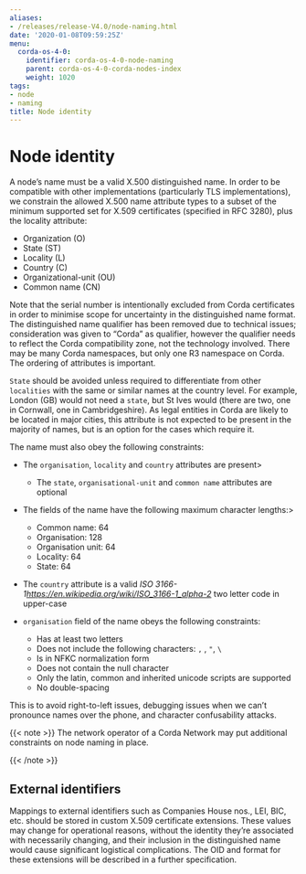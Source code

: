```yaml
---
aliases:
- /releases/release-V4.0/node-naming.html
date: '2020-01-08T09:59:25Z'
menu:
  corda-os-4-0:
    identifier: corda-os-4-0-node-naming
    parent: corda-os-4-0-corda-nodes-index
    weight: 1020
tags:
- node
- naming
title: Node identity
---
```




# Node identity

A node’s name must be a valid X.500 distinguished name. In order to be compatible with other implementations
(particularly TLS implementations), we constrain the allowed X.500 name attribute types to a subset of the minimum
supported set for X.509 certificates (specified in RFC 3280), plus the locality attribute:


* Organization (O)
* State (ST)
* Locality (L)
* Country (C)
* Organizational-unit (OU)
* Common name (CN)

Note that the serial number is intentionally excluded from Corda certificates in order to minimise scope for uncertainty in
the distinguished name format. The distinguished name qualifier has been removed due to technical issues; consideration was
given to “Corda” as qualifier, however the qualifier needs to reflect the Corda compatibility zone, not the technology involved.
There may be many Corda namespaces, but only one R3 namespace on Corda. The ordering of attributes is important.

`State` should be avoided unless required to differentiate from other `localities` with the same or similar names at the
country level. For example, London (GB) would not need a `state`, but St Ives would (there are two, one in Cornwall, one
in Cambridgeshire). As legal entities in Corda are likely to be located in major cities, this attribute is not expected to be
present in the majority of names, but is an option for the cases which require it.

The name must also obey the following constraints:


* The `organisation`, `locality` and `country` attributes are present> 

    * The `state`, `organisational-unit` and `common name` attributes are optional



* The fields of the name have the following maximum character lengths:> 

    * Common name: 64
    * Organisation: 128
    * Organisation unit: 64
    * Locality: 64
    * State: 64



* The `country` attribute is a valid *ISO 3166-1<https://en.wikipedia.org/wiki/ISO_3166-1_alpha-2>* two letter code in upper-case
* `organisation` field of the name obeys the following constraints:
    * Has at least two letters
    * Does not include the following characters: `,` , `"`, `\`
    * Is in NFKC normalization form
    * Does not contain the null character
    * Only the latin, common and inherited unicode scripts are supported
    * No double-spacing



This is to avoid right-to-left issues, debugging issues when we can’t pronounce names over the phone, and
character confusability attacks.

{{< note >}}
The network operator of a Corda Network may put additional constraints on node naming in place.

{{< /note >}}

## External identifiers

Mappings to external identifiers such as Companies House nos., LEI, BIC, etc. should be stored in custom X.509
certificate extensions. These values may change for operational reasons, without the identity they’re associated with
necessarily changing, and their inclusion in the distinguished name would cause significant logistical complications.
The OID and format for these extensions will be described in a further specification.


